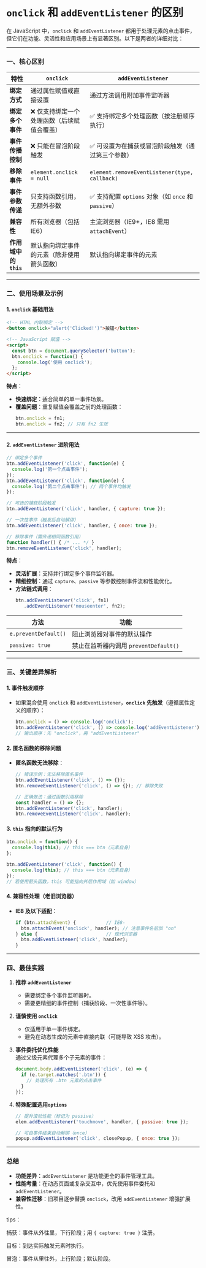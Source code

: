 # `onclick` 和 `addEventListener` 的区别

在 JavaScript 中，`onclick` 和 `addEventListener` 都用于处理元素的点击事件，但它们在功能、灵活性和应用场景上有显著区别。以下是两者的详细对比：

---

### **一、核心区别**

| **特性**               | **`onclick`**                                  | **`addEventListener`**                              |
|-------------------------|------------------------------------------------|-----------------------------------------------------|
| **绑定方式**            | 通过属性赋值或直接设置                          | 通过方法调用附加事件监听器                          |
| **绑定多个事件**        | ❌ 仅支持绑定一个处理函数（后续赋值会覆盖）      | ✅ 支持绑定多个处理函数（按注册顺序执行）            |
| **事件传播控制**        | ❌ 只能在冒泡阶段触发                          | ✅ 可设置为在捕获或冒泡阶段触发（通过第三个参数）    |
| **移除事件**            | `element.onclick = null`                       | `element.removeEventListener(type, callback)`      |
| **事件参数传递**        | 只支持函数引用，无额外参数                      | ✅ 支持配置 `options` 对象（如 `once` 和 `passive`） |
| **兼容性**              | 所有浏览器（包括 IE6）                         | 主流浏览器（IE9+，IE8 需用 `attachEvent`）          |
| **作用域中的 `this`**   | 默认指向绑定事件的元素（除非使用箭头函数）        | 默认指向绑定事件的元素                              |

---

### **二、使用场景及示例**
#### **1. `onclick` 基础用法**
```html
<!-- HTML 内联绑定 -->
<button onclick="alert('Clicked!')">按钮</button>

<!-- JavaScript 赋值 -->
<script>
  const btn = document.querySelector('button');
  btn.onclick = function() { 
    console.log('使用 onclick');
  };
</script>
```

**特点**：
- **快速绑定**：适合简单的单一事件场景。
- **覆盖问题**：重复赋值会覆盖之前的处理函数：
  ```javascript
  btn.onclick = fn1;
  btn.onclick = fn2; // 只有 fn2 生效
  ```

---

#### **2. `addEventListener` 进阶用法**
```javascript
// 绑定多个事件
btn.addEventListener('click', function(e) { 
  console.log('第一个点击事件');
});
btn.addEventListener('click', function(e) { 
  console.log('第二个点击事件'); // 两个事件均触发
});

// 可选的捕获阶段触发
btn.addEventListener('click', handler, { capture: true });

// 一次性事件（触发后自动解绑）
btn.addEventListener('click', handler, { once: true });

// 移除事件（需传递相同函数引用）
function handler() { /* ... */ }
btn.removeEventListener('click', handler);
```

**特点**：
- **灵活扩展**：支持并行绑定多个事件监听器。
- **精细控制**：通过 `capture`、`passive` 等参数控制事件流和性能优化。
- **方法链式调用**：
  ```javascript
  btn.addEventListener('click', fn1)
     .addEventListener('mouseenter', fn2);
  ```

| 方法                   | 功能                           |
| -------------------- | ---------------------------- |
| `e.preventDefault()` | 阻止浏览器对事件的默认操作                |
| `passive: true`      | 禁止在监听器内调用 `preventDefault()` |


---

### **三、关键差异解析**

#### **1. 事件触发顺序**
- 如果混合使用 `onclick` 和 `addEventListener`，**`onclick` 先触发**（遵循属性定义的顺序）：
  ```javascript
  btn.onclick = () => console.log('onclick');
  btn.addEventListener('click', () => console.log('addEventListener'));
  // 输出顺序：先 "onclick"，再 "addEventListener"
  ```

#### **2. 匿名函数的移除问题**
- **匿名函数无法移除**：
  ```javascript
  // 错误示例：无法移除匿名事件
  btn.addEventListener('click', () => {});
  btn.removeEventListener('click', () => {}); // 移除失败

  // 正确做法：通过函数引用移除
  const handler = () => {};
  btn.addEventListener('click', handler);
  btn.removeEventListener('click', handler);  
  ```

#### **3. `this` 指向的默认行为**
```javascript
btn.onclick = function() { 
  console.log(this); // this === btn（元素自身）
};

btn.addEventListener('click', function() { 
  console.log(this); // this === btn（元素自身）
});
// 若使用箭头函数，this 可能指向外层作用域（如 window）
```

#### **4. 兼容性处理（老旧浏览器）**
- **IE8 及以下适配**：
  ```javascript
  if (btn.attachEvent) {           // IE8-
    btn.attachEvent('onclick', handler); // 注意事件名前加 "on"
  } else {                         // 现代浏览器
    btn.addEventListener('click', handler);
  }
  ```

---

### **四、最佳实践**
1. **推荐 `addEventListener`**  
   - 需要绑定多个事件监听器时。
   - 需要更精细的事件控制（捕获阶段、一次性事件等）。
2. **谨慎使用 `onclick`**  
   - 仅适用于单一事件绑定。
   - 避免在动态生成的元素中直接内联（可能导致 XSS 攻击）。

3. **事件委托优化性能**  
   通过父级元素代理多个子元素的事件：
   ```javascript
   document.body.addEventListener('click', (e) => { 
     if (e.target.matches('.btn')) {
       // 处理所有 .btn 元素的点击事件
     }
   });
   ```

4. **特殊配置选用`options`**  
   ```javascript
   // 提升滚动性能（标记为 passive）
   elem.addEventListener('touchmove', handler, { passive: true });

   // 可自事件结束自动解绑（once）
   popup.addEventListener('click', closePopup, { once: true });
   ```

---

### **总结**
- **功能差异**：`addEventListener` 是功能更全的事件管理工具。
- **性能考量**：在动态页面或复杂交互中，优先使用事件委托和 `addEventListener`。
- **兼容性迁移**：旧项目逐步替换 `onclick`，改用 `addEventListener` 增强扩展性。

tips：

捕获：事件从外往里，下行阶段；用 `{ capture: true }` 注册。

目标：到达实际触发元素时执行。

冒泡：事件从里往外，上行阶段；默认阶段。
